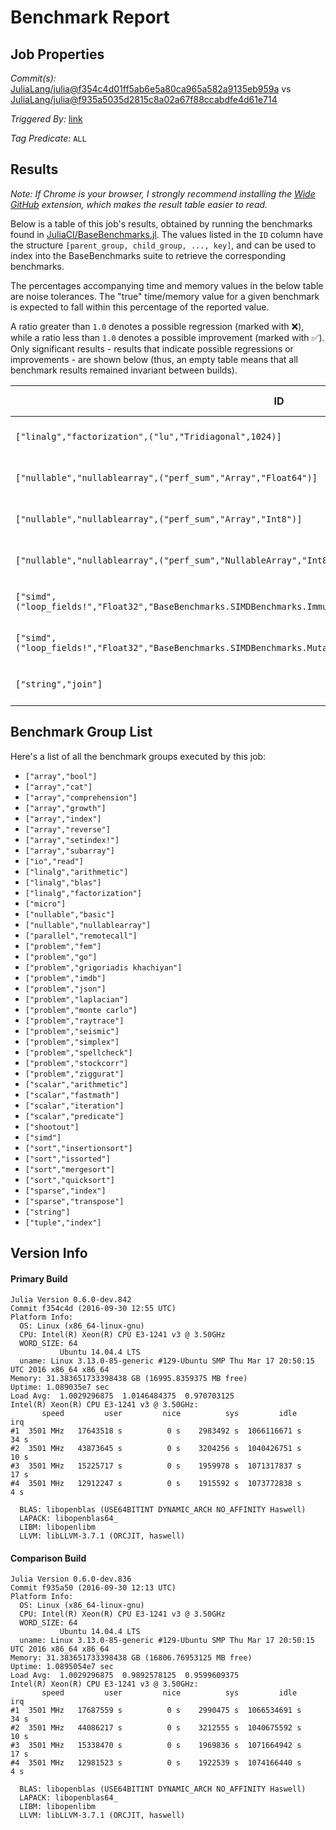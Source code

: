 # Benchmark Report

## Job Properties

*Commit(s):* [JuliaLang/julia@f354c4d01ff5ab6e5a80ca965a582a9135eb959a](https://github.com/JuliaLang/julia/commit/f354c4d01ff5ab6e5a80ca965a582a9135eb959a) vs [JuliaLang/julia@f935a5035d2815c8a02a67f88ccabdfe4d61e714](https://github.com/JuliaLang/julia/commit/f935a5035d2815c8a02a67f88ccabdfe4d61e714)

*Triggered By:* [link](https://github.com/JuliaLang/julia/pull/17152#issuecomment-250737368)

*Tag Predicate:* `ALL`

## Results

*Note: If Chrome is your browser, I strongly recommend installing the [Wide GitHub](https://chrome.google.com/webstore/detail/wide-github/kaalofacklcidaampbokdplbklpeldpj?hl=en)
extension, which makes the result table easier to read.*

Below is a table of this job's results, obtained by running the benchmarks found in
[JuliaCI/BaseBenchmarks.jl](https://github.com/JuliaCI/BaseBenchmarks.jl). The values
listed in the `ID` column have the structure `[parent_group, child_group, ..., key]`,
and can be used to index into the BaseBenchmarks suite to retrieve the corresponding
benchmarks.

The percentages accompanying time and memory values in the below table are noise tolerances. The "true"
time/memory value for a given benchmark is expected to fall within this percentage of the reported value.

A ratio greater than `1.0` denotes a possible regression (marked with :x:), while a ratio less
than `1.0` denotes a possible improvement (marked with :white_check_mark:). Only significant results - results
that indicate possible regressions or improvements - are shown below (thus, an empty table means that all
benchmark results remained invariant between builds).

| ID | time ratio | memory ratio |
|----|------------|--------------|
| `["linalg","factorization",("lu","Tridiagonal",1024)]` | 0.70 (25%) :white_check_mark: | 1.00 (1%)  |
| `["nullable","nullablearray",("perf_sum","Array","Float64")]` | 1.19 (15%) :x: | 1.00 (1%)  |
| `["nullable","nullablearray",("perf_sum","Array","Int8")]` | 1.16 (15%) :x: | 1.00 (1%)  |
| `["nullable","nullablearray",("perf_sum","NullableArray","Int8")]` | 1.17 (15%) :x: | 1.00 (1%)  |
| `["simd",("loop_fields!","Float32","BaseBenchmarks.SIMDBenchmarks.ImmutableFields{V<:AbstractArray{T,1}}",4096)]` | 1.22 (20%) :x: | 1.00 (1%)  |
| `["simd",("loop_fields!","Float32","BaseBenchmarks.SIMDBenchmarks.MutableFields{V<:AbstractArray{T,1}}",4096)]` | 1.22 (20%) :x: | 1.00 (1%)  |
| `["string","join"]` | 1.71 (40%) :x: | 1.00 (1%)  |

## Benchmark Group List

Here's a list of all the benchmark groups executed by this job:

- `["array","bool"]`
- `["array","cat"]`
- `["array","comprehension"]`
- `["array","growth"]`
- `["array","index"]`
- `["array","reverse"]`
- `["array","setindex!"]`
- `["array","subarray"]`
- `["io","read"]`
- `["linalg","arithmetic"]`
- `["linalg","blas"]`
- `["linalg","factorization"]`
- `["micro"]`
- `["nullable","basic"]`
- `["nullable","nullablearray"]`
- `["parallel","remotecall"]`
- `["problem","fem"]`
- `["problem","go"]`
- `["problem","grigoriadis khachiyan"]`
- `["problem","imdb"]`
- `["problem","json"]`
- `["problem","laplacian"]`
- `["problem","monte carlo"]`
- `["problem","raytrace"]`
- `["problem","seismic"]`
- `["problem","simplex"]`
- `["problem","spellcheck"]`
- `["problem","stockcorr"]`
- `["problem","ziggurat"]`
- `["scalar","arithmetic"]`
- `["scalar","fastmath"]`
- `["scalar","iteration"]`
- `["scalar","predicate"]`
- `["shootout"]`
- `["simd"]`
- `["sort","insertionsort"]`
- `["sort","issorted"]`
- `["sort","mergesort"]`
- `["sort","quicksort"]`
- `["sparse","index"]`
- `["sparse","transpose"]`
- `["string"]`
- `["tuple","index"]`

## Version Info

#### Primary Build

```
Julia Version 0.6.0-dev.842
Commit f354c4d (2016-09-30 12:55 UTC)
Platform Info:
  OS: Linux (x86_64-linux-gnu)
  CPU: Intel(R) Xeon(R) CPU E3-1241 v3 @ 3.50GHz
  WORD_SIZE: 64
           Ubuntu 14.04.4 LTS
  uname: Linux 3.13.0-85-generic #129-Ubuntu SMP Thu Mar 17 20:50:15 UTC 2016 x86_64 x86_64
Memory: 31.383651733398438 GB (16995.8359375 MB free)
Uptime: 1.089035e7 sec
Load Avg:  1.0029296875  1.0146484375  0.970703125
Intel(R) Xeon(R) CPU E3-1241 v3 @ 3.50GHz: 
       speed         user         nice          sys         idle          irq
#1  3501 MHz   17643518 s          0 s    2983492 s  1066116671 s         34 s
#2  3501 MHz   43873645 s          0 s    3204256 s  1040426751 s         10 s
#3  3501 MHz   15225717 s          0 s    1959978 s  1071317837 s         17 s
#4  3501 MHz   12912247 s          0 s    1915592 s  1073772838 s          4 s

  BLAS: libopenblas (USE64BITINT DYNAMIC_ARCH NO_AFFINITY Haswell)
  LAPACK: libopenblas64_
  LIBM: libopenlibm
  LLVM: libLLVM-3.7.1 (ORCJIT, haswell)

```

#### Comparison Build

```
Julia Version 0.6.0-dev.836
Commit f935a50 (2016-09-30 12:13 UTC)
Platform Info:
  OS: Linux (x86_64-linux-gnu)
  CPU: Intel(R) Xeon(R) CPU E3-1241 v3 @ 3.50GHz
  WORD_SIZE: 64
           Ubuntu 14.04.4 LTS
  uname: Linux 3.13.0-85-generic #129-Ubuntu SMP Thu Mar 17 20:50:15 UTC 2016 x86_64 x86_64
Memory: 31.383651733398438 GB (16806.76953125 MB free)
Uptime: 1.0895054e7 sec
Load Avg:  1.0029296875  0.9892578125  0.9599609375
Intel(R) Xeon(R) CPU E3-1241 v3 @ 3.50GHz: 
       speed         user         nice          sys         idle          irq
#1  3501 MHz   17687559 s          0 s    2990475 s  1066534691 s         34 s
#2  3501 MHz   44086217 s          0 s    3212555 s  1040675592 s         10 s
#3  3501 MHz   15338470 s          0 s    1969836 s  1071664942 s         17 s
#4  3501 MHz   12981523 s          0 s    1922539 s  1074166440 s          4 s

  BLAS: libopenblas (USE64BITINT DYNAMIC_ARCH NO_AFFINITY Haswell)
  LAPACK: libopenblas64_
  LIBM: libopenlibm
  LLVM: libLLVM-3.7.1 (ORCJIT, haswell)

```
